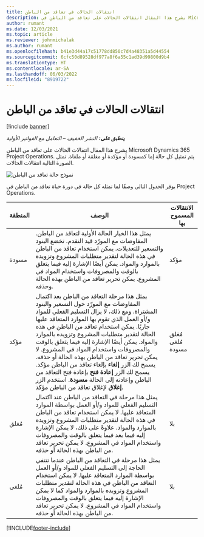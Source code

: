 ```yaml
---
title: انتقالات الحالات في تعاقد من الباطن
description: يشرح هذا المقال انتقالات الحالات على تعاقد من الباطن في Microsoft Dynamics 365 Project Operations عند إنشاء التعاقد من الباطن وتنفيذه وإغلاقه.
author: rumant
ms.date: 12/03/2021
ms.topic: article
ms.reviewer: johnmichalak
ms.author: rumant
ms.openlocfilehash: b41e3d44a17c51778dd850c7d4a48351a5d44554
ms.sourcegitcommit: 6cfc50d89528df977a8f6a55c1ad39d99800d9b4
ms.translationtype: HT
ms.contentlocale: ar-SA
ms.lasthandoff: 06/03/2022
ms.locfileid: "8919722"
---
```

# <a name="state-transitions-on-a-subcontract"></a>انتقالات الحالات في تعاقد من الباطن 

[!include [banner](../../includes/dataverse-preview.md)]

_**ينطبق على:** النشر الخفيف – التعامل مع الفواتير الأولية_

يشرح هذا المقال انتقالات الحالات على تعاقد من الباطن Microsoft Dynamics 365 Project Operations. يتم تمثيل كل حالة إما كمسودة أو مؤكدة أو مغلقة أو ملغاة. تمثل الصورة التالية انتقالات الحالات.

![نموذج حالة تعاقد من الباطن](../media/SubconStates.png)  

يوفر الجدول التالي وصفًا لما تمثله كل حالة في دورة حياة تعاقد من الباطن في Project Operations.

| المنطقة | الوصف  | الانتقالات المسموح بها |
| --- | --- | --- |
| مسودة | يمثل هذا الخيار الحالة الأولية لتعاقد من الباطن. المفاوضات مع المورّد قيد التقدم. تخضع البنود والتسعير للتعديلات. يمكن استخدام تعاقد من الباطن في هذه الحالة لتقدير متطلبات المشروع وتزويده بالموارد والمواد. يمكن أيضًا الإشارة إليه فيما يتعلق بالوقت والمصروفات واستخدام المواد في المشروع. يمكن تحرير تعاقد من الباطن بهذه الحالة وحذفه. | مؤكد |
| مؤكد | يمثل هذا مرحلة التعاقد من الباطن بعد اكتمال المفاوضات مع المورّد حول التسعير والبنود المشتراة. ومع ذلك، لا يزال التسليم الفعلي للمواد و/أو العمل الذي تقوم بها الموارد المتعاقد عليها جاريًا. يمكن استخدام تعاقد من الباطن في هذه الحالة لتقدير متطلبات المشروع وتزويده بالموارد والمواد. يمكن أيضًا الإشارة إليه فيما يتعلق بالوقت والمصروفات واستخدام المواد في المشروع. لا يمكن تحرير تعاقد من الباطن بهذه الحالة أو حذفه. يسمح لك الزر **إلغاء** بإلغاء تعاقد من الباطن مؤكد. يسمح لك الزر **إعادة فتح** بإعادة فتح التعاقد من الباطن وإعادته إلى الحالة **مسودة**. استخدم الزر **إغلاق** لإغلاق تعاقد من الباطن مؤكد. | مُغلق <br> مُلغى <br> مسودة |
| مُغلق | يمثل هذا مرحلة في التعاقد من الباطن عند اكتمال التسليم الفعلي للمواد و/أو العمل بواسطة الموارد المتعاقد عليها. لا يمكن استخدام تعاقد من الباطن في هذه الحالة لتقدير متطلبات المشروع وتزويده بالموارد والمواد. علاوةً على ذلك، لا يمكن الإشارة إليه فيما بعد فيما يتعلق بالوقت والمصروفات واستخدام المواد في المشروع. لا يمكن تحرير تعاقد من الباطن بهذه الحالة أو حذفه. | ‏‫بلا |
| مُلغى | يمثل هذا مرحلة في التعاقد من الباطن عندما تنتفي الحاجة إلى التسليم الفعلي للمواد و/أو العمل بواسطة الموارد المتعاقد عليها. لا يمكن استخدام التعاقد من الباطن في هذه الحالة لتقدير متطلبات المشروع وتزويده بالموارد والمواد كما لا يمكن الإشارة إليه فيما يتعلق بالوقت والمصروفات واستخدام المواد في المشروع.‬ لا يمكن تحرير تعاقد من الباطن بهذه الحالة أو حذفه. | ‏‫بلا |


[!INCLUDE[footer-include](../../includes/footer-banner.md)]
